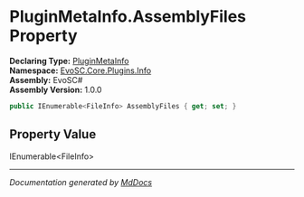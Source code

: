 ﻿<!--  
  <auto-generated>   
    The contents of this file were generated by a tool.  
    Changes to this file may be list if the file is regenerated  
  </auto-generated>   
-->

# PluginMetaInfo.AssemblyFiles Property

**Declaring Type:** [PluginMetaInfo](../index.md)  
**Namespace:** [EvoSC.Core.Plugins.Info](../../index.md)  
**Assembly:** EvoSC\#  
**Assembly Version:** 1.0.0

```csharp
public IEnumerable<FileInfo> AssemblyFiles { get; set; }
```

## Property Value

IEnumerable\<FileInfo\>

___

*Documentation generated by [MdDocs](https://github.com/ap0llo/mddocs)*
